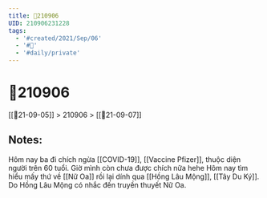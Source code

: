 ```yaml
---
title: 📝210906
UID: 210906231228
tags:
  - '#created/2021/Sep/06'
  - '#📅'
  - '#daily/private'
---
```

# 📝210906
[[📝21-09-05]] > 210906 > [[📝21-09-07]]

## Notes:
Hôm nay ba đi chích ngừa [[COVID-19]], [[Vaccine Pfizer]], thuộc diện người trên 60 tuổi. Giờ mình còn chưa được chích nữa hehe
Hôm nay tìm hiểu mấy thứ về [[Nữ Oa]] rồi lại dính qua [[Hồng Lâu Mộng]], [[Tây Du Ký]]. Do Hồng Lâu Mộng có nhắc đến truyền thuyết Nữ Oa.